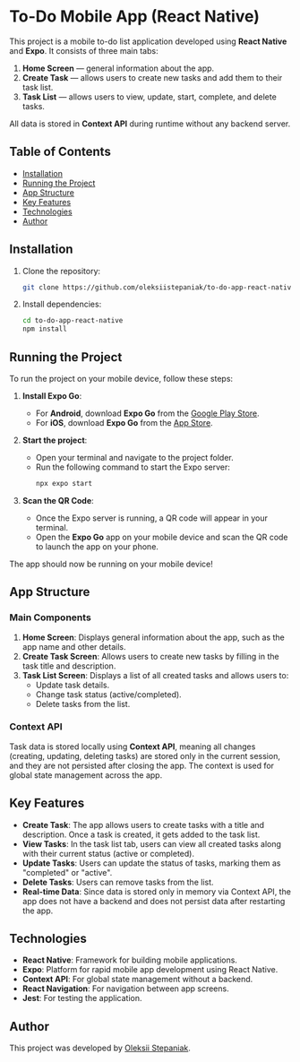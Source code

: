 # To-Do Mobile App (React Native)

This project is a mobile to-do list application developed using **React Native** and **Expo**. It consists of three main tabs:

1. **Home Screen** — general information about the app.
2. **Create Task** — allows users to create new tasks and add them to their task list.
3. **Task List** — allows users to view, update, start, complete, and delete tasks.

All data is stored in **Context API** during runtime without any backend server.

## Table of Contents

- [Installation](#installation)
- [Running the Project](#running-the-project)
- [App Structure](#app-structure)
- [Key Features](#key-features)
- [Technologies](#technologies)
- [Author](#author)

## Installation

1. Clone the repository:
    ```bash
    git clone https://github.com/oleksiistepaniak/to-do-app-react-native.git
    ```

2. Install dependencies:
    ```bash
    cd to-do-app-react-native
    npm install
    ```

## Running the Project

To run the project on your mobile device, follow these steps:

1. **Install Expo Go**:
   - For **Android**, download **Expo Go** from the [Google Play Store](https://play.google.com/store/apps/details?id=host.exp.exponent).
   - For **iOS**, download **Expo Go** from the [App Store](https://apps.apple.com/us/app/expo-go/id982107779).

2. **Start the project**:
   - Open your terminal and navigate to the project folder.
   - Run the following command to start the Expo server:
     ```bash
     npx expo start
     ```

3. **Scan the QR Code**:
   - Once the Expo server is running, a QR code will appear in your terminal.
   - Open the **Expo Go** app on your mobile device and scan the QR code to launch the app on your phone.

The app should now be running on your mobile device!

## App Structure

### Main Components

1. **Home Screen**: Displays general information about the app, such as the app name and other details.
2. **Create Task Screen**: Allows users to create new tasks by filling in the task title and description.
3. **Task List Screen**: Displays a list of all created tasks and allows users to:
   - Update task details.
   - Change task status (active/completed).
   - Delete tasks from the list.

### Context API

Task data is stored locally using **Context API**, meaning all changes (creating, updating, deleting tasks) are stored only in the current session, and they are not persisted after closing the app. The context is used for global state management across the app.

## Key Features

- **Create Task**: The app allows users to create tasks with a title and description. Once a task is created, it gets added to the task list.
- **View Tasks**: In the task list tab, users can view all created tasks along with their current status (active or completed).
- **Update Tasks**: Users can update the status of tasks, marking them as "completed" or "active".
- **Delete Tasks**: Users can remove tasks from the list.
- **Real-time Data**: Since data is stored only in memory via Context API, the app does not have a backend and does not persist data after restarting the app.

## Technologies

- **React Native**: Framework for building mobile applications.
- **Expo**: Platform for rapid mobile app development using React Native.
- **Context API**: For global state management without a backend.
- **React Navigation**: For navigation between app screens.
- **Jest**: For testing the application.

## Author

This project was developed by [Oleksii Stepaniak](https://github.com/oleksiistepaniak/).